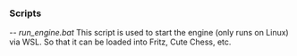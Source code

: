 ### Scripts



-- *run_engine.bat* This script is used to start the engine (only runs on Linux) via WSL. 
   So that it can be loaded into Fritz, Cute Chess, etc.
